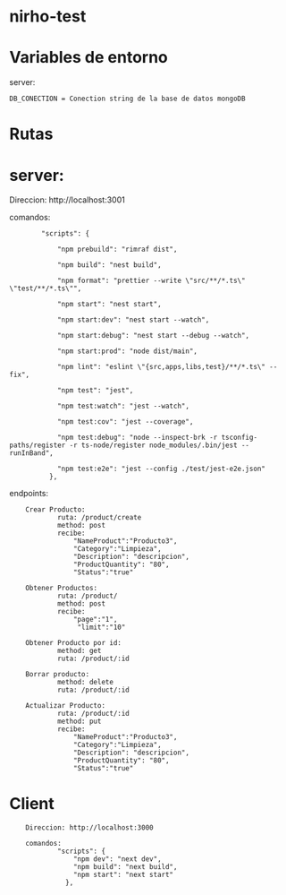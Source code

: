 # nirho-test


# Variables de entorno

server: 

    DB_CONECTION = Conection string de la base de datos mongoDB
    
# Rutas

# server:

  Direccion: http://localhost:3001
  
  comandos:
			
			"scripts": {
			
				"npm prebuild": "rimraf dist",
				
				"npm build": "nest build",
				
				"npm format": "prettier --write \"src/**/*.ts\" \"test/**/*.ts\"",
				
				"npm start": "nest start",
				
				"npm start:dev": "nest start --watch",
				
				"npm start:debug": "nest start --debug --watch",
				
				"npm start:prod": "node dist/main",
				
				"npm lint": "eslint \"{src,apps,libs,test}/**/*.ts\" --fix",
				
				"npm test": "jest",
				
				"npm test:watch": "jest --watch",
				
				"npm test:cov": "jest --coverage",
				
				"npm test:debug": "node --inspect-brk -r tsconfig-paths/register -r ts-node/register node_modules/.bin/jest --runInBand",
				
				"npm test:e2e": "jest --config ./test/jest-e2e.json"
			  },
  
  endpoints:
  
		Crear Producto:
				ruta: /product/create
				method: post
				recibe: 
					"NameProduct":"Producto3",
					"Category":"Limpieza",
					"Description": "descripcion",
					"ProductQuantity": "80",
					"Status":"true"
					
		Obtener Productos:
            	ruta: /product/
				method: post
				recibe: 
					"page":"1",
  					 "limit":"10"
		
		Obtener Producto por id:
				method: get
            	ruta: /product/:id
				
		Borrar producto:
				method: delete
            	ruta: /product/:id 
				
		Actualizar Producto:
				ruta: /product/:id
				method: put
				recibe: 
					"NameProduct":"Producto3",
					"Category":"Limpieza",
					"Description": "descripcion",
					"ProductQuantity": "80",
					"Status":"true"
				
				
# Client
	
		Direccion: http://localhost:3000
		
		comandos: 
				"scripts": {
					"npm dev": "next dev",
					"npm build": "next build",
					"npm start": "next start"
				  },
    	
